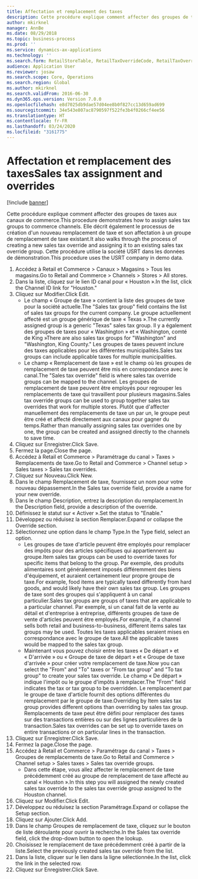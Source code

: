 ```yaml
---
title: Affectation et remplacement des taxes
description: Cette procédure explique comment affecter des groupes de taxes aux canaux de commerce.
author: mkirknel
manager: AnnBe
ms.date: 08/29/2018
ms.topic: business-process
ms.prod: ''
ms.service: dynamics-ax-applications
ms.technology: ''
ms.search.form: RetailStoreTable, RetailTaxOverrideCode, RetailTaxOverrideGroup
audience: Application User
ms.reviewer: josaw
ms.search.scope: Core, Operations
ms.search.region: Global
ms.author: mkirknel
ms.search.validFrom: 2016-06-30
ms.dyn365.ops.version: Version 7.0.0
ms.openlocfilehash: e8d7025db9dae57d04ee8b0f827cc13d659ad699
ms.sourcegitcommit: 34e543e807ac8790597f522fe3b4f0266cf4ee56
ms.translationtype: HT
ms.contentlocale: fr-FR
ms.lasthandoff: 03/24/2020
ms.locfileid: "3161775"
---
```

# <a name="sales-tax-assignment-and-overrides"></a><span data-ttu-id="faabd-103">Affectation et remplacement des taxes</span><span class="sxs-lookup"><span data-stu-id="faabd-103">Sales tax assignment and overrides</span></span>

[!include [banner](../../includes/banner.md)]

<span data-ttu-id="faabd-104">Cette procédure explique comment affecter des groupes de taxes aux canaux de commerce.</span><span class="sxs-lookup"><span data-stu-id="faabd-104">This procedure demonstrates how to assign sales tax groups to commerce channels.</span></span> <span data-ttu-id="faabd-105">Elle décrit également le processus de création d'un nouveau remplacement de taxe et son affectation à un groupe de remplacement de taxe existant.</span><span class="sxs-lookup"><span data-stu-id="faabd-105">It also walks through the process of creating a new sales tax override and assigning it to an existing sales tax override group.</span></span> <span data-ttu-id="faabd-106">Cette procédure utilise la société USRT dans les données de démonstration.</span><span class="sxs-lookup"><span data-stu-id="faabd-106">This procedure uses the USRT company in demo data.</span></span>

1. <span data-ttu-id="faabd-107">Accédez à Retail et Commerce > Canaux > Magasins > Tous les magasins.</span><span class="sxs-lookup"><span data-stu-id="faabd-107">Go to Retail and Commerce > Channels > Stores > All stores.</span></span>
2. <span data-ttu-id="faabd-108">Dans la liste, cliquez sur le lien ID canal pour « Houston ».</span><span class="sxs-lookup"><span data-stu-id="faabd-108">In the list, click the Channel ID link for "Houston."</span></span>
3. <span data-ttu-id="faabd-109">Cliquez sur Modifier.</span><span class="sxs-lookup"><span data-stu-id="faabd-109">Click Edit.</span></span>
    * <span data-ttu-id="faabd-110">Le champ « Groupe de taxe » contient la liste des groupes de taxe pour la société actuelle.</span><span class="sxs-lookup"><span data-stu-id="faabd-110">The "Sales tax group" field contains the list of sales tax groups for the current company.</span></span> <span data-ttu-id="faabd-111">Le groupe actuellement affecté est un groupe générique de taxe « Texas ».</span><span class="sxs-lookup"><span data-stu-id="faabd-111">The currently assigned group is a generic "Texas" sales tax group.</span></span> <span data-ttu-id="faabd-112">Il y a également des groupes de taxes pour « Washington » et « Washington, comté de King »</span><span class="sxs-lookup"><span data-stu-id="faabd-112">There are also sales tax groups for "Washington" and "Washington, King County."</span></span> <span data-ttu-id="faabd-113">Les groupes de taxes peuvent inclure des taxes applicables pour les différentes municipalités.</span><span class="sxs-lookup"><span data-stu-id="faabd-113">Sales tax groups can include applicable taxes for multiple municipalities.</span></span>  
    * <span data-ttu-id="faabd-114">Le champ « Remplacement de taxe » est le champ où les groupes de remplacement de taxe peuvent être mis en correspondance avec le canal.</span><span class="sxs-lookup"><span data-stu-id="faabd-114">The "Sales tax override" field is where sales tax override groups can be mapped to the channel.</span></span> <span data-ttu-id="faabd-115">Les groupes de remplacement de taxe peuvent être employés pour regrouper les remplacements de taxe qui travaillent pour plusieurs magasins.</span><span class="sxs-lookup"><span data-stu-id="faabd-115">Sales tax override groups can be used to group together sales tax overrides that work for multiple stores.</span></span> <span data-ttu-id="faabd-116">Plutôt que d'affecter manuellement des remplacements de taxe un par un, le groupe peut être créé et affecté directement aux canaux pour gagner du temps.</span><span class="sxs-lookup"><span data-stu-id="faabd-116">Rather than manually assigning sales tax overrides one by one, the group can be created and assigned directly to the channels to save time.</span></span>  
4. <span data-ttu-id="faabd-117">Cliquez sur Enregistrer.</span><span class="sxs-lookup"><span data-stu-id="faabd-117">Click Save.</span></span>
5. <span data-ttu-id="faabd-118">Fermez la page.</span><span class="sxs-lookup"><span data-stu-id="faabd-118">Close the page.</span></span>
6. <span data-ttu-id="faabd-119">Accédez à Retail et Commerce > Paramétrage du canal > Taxes > Remplacements de taxe.</span><span class="sxs-lookup"><span data-stu-id="faabd-119">Go to Retail and Commerce > Channel setup > Sales taxes > Sales tax overrides.</span></span>
7. <span data-ttu-id="faabd-120">Cliquez sur Nouveau.</span><span class="sxs-lookup"><span data-stu-id="faabd-120">Click New.</span></span>
8. <span data-ttu-id="faabd-121">Dans le champ Remplacement de taxe, fournissez un nom pour votre nouveau dépassement.</span><span class="sxs-lookup"><span data-stu-id="faabd-121">In the Sales tax override field, provide a name for your new override.</span></span>
9. <span data-ttu-id="faabd-122">Dans le champ Description, entrez la description du remplacement.</span><span class="sxs-lookup"><span data-stu-id="faabd-122">In the Description field, provide a description of the override.</span></span>
10. <span data-ttu-id="faabd-123">Définissez le statut sur « Activer ».</span><span class="sxs-lookup"><span data-stu-id="faabd-123">Set the status to "Enable."</span></span>
11. <span data-ttu-id="faabd-124">Développez ou réduisez la section Remplacer.</span><span class="sxs-lookup"><span data-stu-id="faabd-124">Expand or collapse the Override section.</span></span>
12. <span data-ttu-id="faabd-125">Sélectionnez une option dans le champ Type.</span><span class="sxs-lookup"><span data-stu-id="faabd-125">In the Type field, select an option.</span></span>
    * <span data-ttu-id="faabd-126">Les groupes de taxe d'article peuvent être employés pour remplacer des impôts pour des articles spécifiques qui appartiennent au groupe.</span><span class="sxs-lookup"><span data-stu-id="faabd-126">Item sales tax groups can be used to override taxes for specific items that belong to the group.</span></span> <span data-ttu-id="faabd-127">Par exemple, des produits alimentaires sont généralement imposés différemment des biens d'équipement, et auraient certainement leur propre groupe de taxe.</span><span class="sxs-lookup"><span data-stu-id="faabd-127">For example, food items are typically taxed differently from hard goods, and would likely have their own sales tax group.</span></span> <span data-ttu-id="faabd-128">Les groupes de taxe sont des groupes qui s'appliquent à un canal particulier.</span><span class="sxs-lookup"><span data-stu-id="faabd-128">Sales tax groups are groups of taxes that are applicable to a particular channel.</span></span> <span data-ttu-id="faabd-129">Par exemple, si un canal fait de la vente au détail et d'entreprise à entreprise, différents groupes de taxe de vente d'articles peuvent être employés.</span><span class="sxs-lookup"><span data-stu-id="faabd-129">For example, if a channel sells both retail and business-to-business, different items sales tax groups may be used.</span></span> <span data-ttu-id="faabd-130">Toutes les taxes applicables seraient mises en correspondance avec le groupe de taxe.</span><span class="sxs-lookup"><span data-stu-id="faabd-130">All the applicable taxes would be mapped to the sales tax group.</span></span>  
    * <span data-ttu-id="faabd-131">Maintenant vous pouvez choisir entre les taxes « De départ » et « D'arrivée » ou « Groupe de taxe de départ » et « Groupe de taxe d'arrivée » pour créer votre remplacement de taxe.</span><span class="sxs-lookup"><span data-stu-id="faabd-131">Now you can select the "From" and "To" taxes or "From tax group" and "To tax group" to create your sales tax override.</span></span> <span data-ttu-id="faabd-132">Le champ « De départ » indique l'impôt ou le groupe d'impôts à remplacer.</span><span class="sxs-lookup"><span data-stu-id="faabd-132">The "From" field indicates the tax or tax group to be overridden.</span></span> <span data-ttu-id="faabd-133">Le remplacement par le groupe de taxe d'article fournit des options différentes du remplacement par le groupe de taxe.</span><span class="sxs-lookup"><span data-stu-id="faabd-133">Overriding by Item sales tax group provides different options than overriding by sales tax group.</span></span> <span data-ttu-id="faabd-134">Remplacements de taxe peut être défini pour remplacer des taxes sur des transactions entières ou sur des lignes particulières de la transaction.</span><span class="sxs-lookup"><span data-stu-id="faabd-134">Sales tax overrides can be set up to override taxes on entire transactions or on particular lines in the transaction.</span></span>  
13. <span data-ttu-id="faabd-135">Cliquez sur Enregistrer.</span><span class="sxs-lookup"><span data-stu-id="faabd-135">Click Save.</span></span>
14. <span data-ttu-id="faabd-136">Fermez la page.</span><span class="sxs-lookup"><span data-stu-id="faabd-136">Close the page.</span></span>
15. <span data-ttu-id="faabd-137">Accédez à Retail et Commerce > Paramétrage du canal > Taxes > Groupes de remplacements de taxe.</span><span class="sxs-lookup"><span data-stu-id="faabd-137">Go to Retail and Commerce > Channel setup > Sales taxes > Sales tax override groups.</span></span>
    * <span data-ttu-id="faabd-138">Dans cette étape, vous allez affecter le remplacement de taxe précédemment créé au groupe de remplacement de taxe affecté au canal « Houston ».</span><span class="sxs-lookup"><span data-stu-id="faabd-138">In this step you will assigned the newly created sales tax override to the sales tax override group assigned to the Houston channel.</span></span>  
16. <span data-ttu-id="faabd-139">Cliquez sur Modifier.</span><span class="sxs-lookup"><span data-stu-id="faabd-139">Click Edit.</span></span>
17. <span data-ttu-id="faabd-140">Développez ou réduisez la section Paramétrage.</span><span class="sxs-lookup"><span data-stu-id="faabd-140">Expand or collapse the Setup section.</span></span>
18. <span data-ttu-id="faabd-141">Cliquez sur Ajouter.</span><span class="sxs-lookup"><span data-stu-id="faabd-141">Click Add.</span></span>
19. <span data-ttu-id="faabd-142">Dans le champ Groupes de remplacement de taxe, cliquez sur le bouton de liste déroulante pour ouvrir la recherche.</span><span class="sxs-lookup"><span data-stu-id="faabd-142">In the Sales tax override field, click the drop-down button to open the lookup.</span></span>
20. <span data-ttu-id="faabd-143">Choisissez le remplacement de taxe précédemment créé à partir de la liste.</span><span class="sxs-lookup"><span data-stu-id="faabd-143">Select the previously created sales tax override from the list.</span></span>
21. <span data-ttu-id="faabd-144">Dans la liste, cliquer sur le lien dans la ligne sélectionnée.</span><span class="sxs-lookup"><span data-stu-id="faabd-144">In the list, click the link in the selected row.</span></span>
22. <span data-ttu-id="faabd-145">Cliquez sur Enregistrer.</span><span class="sxs-lookup"><span data-stu-id="faabd-145">Click Save.</span></span>

